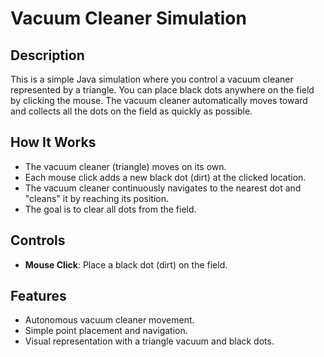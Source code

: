# Vacuum Cleaner Simulation

## Description
This is a simple Java simulation where you control a vacuum cleaner represented by a triangle. You can place black dots anywhere on the field by clicking the mouse. The vacuum cleaner automatically moves toward and collects all the dots on the field as quickly as possible.

## How It Works
- The vacuum cleaner (triangle) moves on its own.
- Each mouse click adds a new black dot (dirt) at the clicked location.
- The vacuum cleaner continuously navigates to the nearest dot and "cleans" it by reaching its position.
- The goal is to clear all dots from the field.

## Controls
- **Mouse Click**: Place a black dot (dirt) on the field.

## Features
- Autonomous vacuum cleaner movement.
- Simple point placement and navigation.
- Visual representation with a triangle vacuum and black dots.
